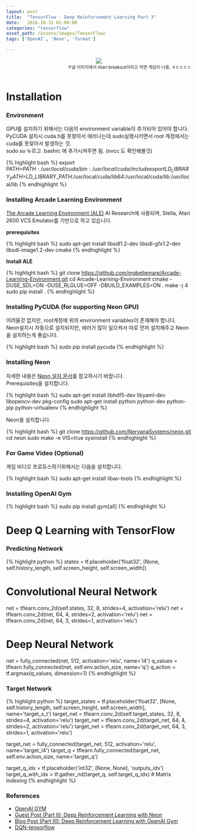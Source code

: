 ```yaml
---
layout: post
title:  "TensorFlow - Deep Reinforcement Learning Part 3"
date:   2016-10-31 01:00:00
categories: "tensorflow"
asset_path: /assets/images/TensorFlow/
tags: ['OpenAI', 'Neon', 'format']

---
```


<header>
    <img src="{{ page.asset_path }}google-breakout.jpg" class="img-responsive img-rounded img-fluid">
    <div style="text-align:right;"> 
    <small>구글 이미지에서 Atari breakout이라고 치면 게임이 나옴. ㅎㄷㄷㄷㄷ        
    </small>
    </div>
</header>

# Installation

### Environment

GPU를 설치하기 위해서는 다음의 environment variable이 추가되어 있어야 합니다.<br>
PyCUDA 설치시 cuda.h를 못찾아서 에러나는데 sudo실행시키면서 root 계정에서는 cuda를 못찾아서 발생하는 것.<br>
sudo su 누르고 .bashrc 에 추가시켜주면 됨. (nvcc 도 확인해볼것)

{% highlight bash %}
export PATH=$PATH:/usr/local/cuda/bin:/usr/local/cuda/include
export LD_LIBRARY_PATH=$LD_LIBRARY_PATH:/usr/local/cuda/lib64:/usr/local/cuda/lib:/usr/local/lib
{% endhighlight %}

### Installing Arcade Learning Environment

[The Arcade Learning Environment (ALE)](https://github.com/mgbellemare/Arcade-Learning-Environment) AI Research에 사용되며, Stella, Atari 2600 VCS Emulator를 기반으로 하고 있습니다.

**prerequisites**

{% highlight bash %}
sudo apt-get install libsdl1.2-dev libsdl-gfx1.2-dev libsdl-image1.2-dev cmake
{% endhighlight %}

**Install ALE**

{% highlight bash %}
git clone https://github.com/mgbellemare/Arcade-Learning-Environment.git
cd Arcade-Learning-Environment
cmake -DUSE_SDL=ON -DUSE_RLGLUE=OFF -DBUILD_EXAMPLES=ON .
make -j 4
sudo pip install .
{% endhighlight %}


### Installing PyCUDA (for supporting Neon GPU)

어려울것 없지만, root계정에 위의 environment variables이 존재해야 합니다.<br>
Neon설치시 자동으로 설치되지만, 에러가 많이 일으켜서 따로 먼저 설치해주고 Neon을 설치하는게 좋습니다.

{% highlight bash %}
sudo pip install pycuda
{% endhighlight %}

### Installing Neon

자세한 내용은 [Neon 설치 문서](http://neon.nervanasys.com/docs/latest/installation.html)를 참고하시기 바랍니다.<br>
Prerequisites을 설치합니다.<br>


{% highlight bash %}
sudo apt-get install libhdf5-dev libyaml-dev libopencv-dev pkg-config
sudo apt-get install python python-dev python-pip python-virtualenv
{% endhighlight %}

Neon을 설치합니다.

{% highlight bash %}
git clone https://github.com/NervanaSystems/neon.git
cd neon
sudo make -e VIS=true sysinstall
{% endhighlight %}

### For Game Video (Optional)

게임 비디오 프로듀스하기위해서는 다음을 설치합니다. 

{% highlight bash %}
sudo apt-get install libav-tools
{% endhighlight %}

### Installing OpenAI Gym

{% highlight bash %}
sudo pip install gym[all]
{% endhighlight %}


# Deep Q Learning with TensorFlow

### Predicting Network

{% highlight python %}
states = tf.placeholder('float32', [None, self.history_length, self.screen_height, self.screen_width])

# Convolutional Neural Network
net = tflearn.conv_2d(self.states, 32, 8, strides=4, activation='relu')
net = tflearn.conv_2d(net, 64, 4, strides=2, activation='relu')
net = tflearn.conv_2d(net, 64, 3, strides=1, activation='relu')

# Deep Neural Network
net = fully_connected(net, 512, activation='relu', name='l4')
q_values = tflearn.fully_connected(net, self.env.action_size, name='q')
q_action = tf.argmax(q_values, dimension=1)
{% endhighlight %}


### Target Network

{% highlight python %}
target_states = tf.placeholder('float32', [None, self.history_length, self.screen_height, self.screen_width], name='target_s_t')
target_net = tflearn.conv_2d(self.target_states, 32, 8, strides=4, activation='relu')
target_net = tflearn.conv_2d(target_net, 64, 4, strides=2, activation='relu')
target_net = tflearn.conv_2d(target_net, 64, 3, strides=1, activation='relu')

target_net = fully_connected(target_net, 512, activation='relu', name='target_l4')
target_q = tflearn.fully_connected(target_net, self.env.action_size, name='target_q')

target_q_idx = tf.placeholder('int32', [None, None], 'outputs_idx')
target_q_with_idx = tf.gather_nd(target_q, self.target_q_idx)  # Matrix Indexing
{% endhighlight %}



### References

* [OpenAI GYM](https://gym.openai.com/)
* [Guest Post (Part II): Deep Reinforcement Learning with Neon](https://www.nervanasys.com/deep-reinforcement-learning-with-neon/)
* [Blog Post (Part III): Deep Reinforcement Learning with OpenAI Gym](https://www.nervanasys.com/openai/)
* [DQN-tensorflow](https://github.com/devsisters/DQN-tensorflow)